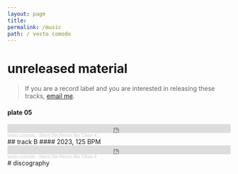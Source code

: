 ```yaml
---
layout: page
title: 
permalink: /music
path: / vesto comodo
---
```

# unreleased material

> If you are a record label and you are interested in releasing these tracks, <a href = "mailto: alberto.gianelli1@gmail.com">email me</a>.


#### plate 05
<iframe width="100%" height="20" scrolling="no" frameborder="no" allow="autoplay" src="https://w.soundcloud.com/player/?url=https%3A//api.soundcloud.com/tracks/1623740478%3Fsecret_token%3Ds-N98u3CdFdEE&color=%23e8e8e8&inverse=true&auto_play=false&show_user=true"></iframe><div style="font-size: 10px; color: #cccccc;line-break: anywhere;word-break: normal;overflow: hidden;white-space: nowrap;text-overflow: ellipsis; font-family: Interstate,Lucida Grande,Lucida Sans Unicode,Lucida Sans,Garuda,Verdana,Tahoma,sans-serif;font-weight: 100;"><a href="https://soundcloud.com/vestocomodo" title="vesto comodo" target="_blank" style="color: #cccccc; text-decoration: none;">vesto comodo</a> · <a href="https://soundcloud.com/vestocomodo/silent-dbt-remix-mix-clean-4/s-N98u3CdFdEE" title="Silent Dbt Remix Mix Clean 4" target="_blank" style="color: #cccccc; text-decoration: none;">Silent Dbt Remix Mix Clean 4</a></div>
## track B
#### 2023, 125 BPM
<iframe width="100%" height="20" scrolling="no" frameborder="no" allow="autoplay" src="https://w.soundcloud.com/player/?url=https%3A//api.soundcloud.com/tracks/1623740478%3Fsecret_token%3Ds-N98u3CdFdEE&color=%23e8e8e8&inverse=true&auto_play=false&show_user=true"></iframe><div style="font-size: 10px; color: #cccccc;line-break: anywhere;word-break: normal;overflow: hidden;white-space: nowrap;text-overflow: ellipsis; font-family: Interstate,Lucida Grande,Lucida Sans Unicode,Lucida Sans,Garuda,Verdana,Tahoma,sans-serif;font-weight: 100;"><a href="https://soundcloud.com/vestocomodo" title="vesto comodo" target="_blank" style="color: #cccccc; text-decoration: none;">vesto comodo</a> · <a href="https://soundcloud.com/vestocomodo/silent-dbt-remix-mix-clean-4/s-N98u3CdFdEE" title="Silent Dbt Remix Mix Clean 4" target="_blank" style="color: #cccccc; text-decoration: none;">Silent Dbt Remix Mix Clean 4</a></div>
# discography


